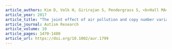 ```yaml
---
article_authors: Kim D, Volk H, Girirajan S, Pendergrass S, <b>Hall MA</b>, Verma SS, Schmidt RJ, Hansen RL, Ghosh D, Ludena-Rodriguez Y, Kim K, Ritchie MD, Hertz-Picciotto I, and Selleck SB
article_year: 2017
article_title: "The joint effect of air pollution and copy number variation on risk for autism"
article_journal: Autism Research
article_volume: 10
article_pages: 1470-1480
article_url: https://doi.org/10.1002/aur.1799
---
```

